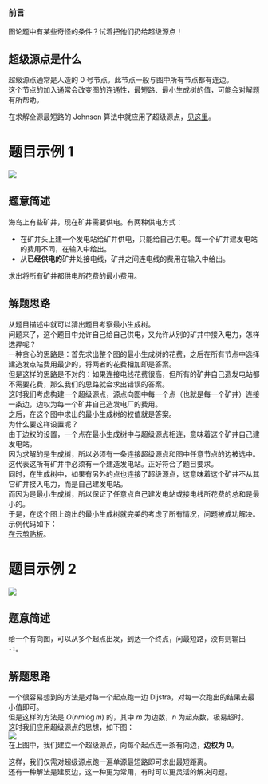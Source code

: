 ### 前言  
图论题中有某些奇怪的条件？试着把他们扔给超级源点！  
## 超级源点是什么  
超级源点通常是人造的 $0$ 号节点。此节点一般与图中所有节点都有连边。  
这个节点的加入通常会改变图的连通性，最短路、最小生成树的值，可能会对解题有所帮助。    

在求解全源最短路的 Johnson 算法中就应用了超级源点，[见这里](https://www.luogu.com.cn/blog/home-sunningyi/johnson-suan-fa)。
# 题目示例 1  
![](https://cdn.luogu.com.cn/upload/image_hosting/ugc4ys0e.png)  
## 题意简述  
海岛上有些矿井，现在矿井需要供电。有两种供电方式：  
- 在矿井头上建一个发电站给矿井供电，只能给自己供电。每一个矿井建发电站的费用不同，在输入中给出。  
- 从**已经供电的**矿井处接电线，矿井之间连电线的费用在输入中给出。  

求出将所有矿井都供电所花费的最小费用。  
## 解题思路 
从题目描述中就可以猜出题目考察最小生成树。  
问题来了，这个题目中允许自己给自己供电，又允许从别的矿井中接入电力，怎样选择呢？  
一种贪心的思路是：首先求出整个图的最小生成树的花费，之后在所有节点中选择建造发点站费用最少的，将两者的花费相加即是答案。  
但是这样的思路是不对的：如果连接电线花费很高，但所有的矿井自己造发电站都不需要花费，那么我们的思路就会求出错误的答案。  
这时我们考虑构建一个超级源点，源点向图中每一个点（也就是每一个矿井）连接一条边，边权为每一个矿井自己造发电厂的费用。  
之后，在这个图中求出的最小生成树的权值就是答案。  
为什么要这样设置呢？  
由于边权的设置，一个点在最小生成树中与超级源点相连，意味着这个矿井自己建发电站。  
因为求解的是生成树，所以必须有一条连接超级源点和图中任意节点的边被选中。  
这代表这所有矿井中必须有一个建造发电站。正好符合了题目要求。  
同时，在生成树中，如果有另外的点也连接了超级源点，这意味着这个矿井不从其它矿井接入电力，而是自己建发电站。  
而因为是最小生成树，所以保证了任意点自己建发电站或接电线所花费的总和是最小的。  
于是，在这个图上跑出的最小生成树就完美的考虑了所有情况，问题被成功解决。  
示例代码如下：  
[在云剪贴板](https://www.luogu.com.cn/paste/u0utr3l1)。  
# 题目示例 2  
![](https://cdn.luogu.com.cn/upload/image_hosting/8kuzt4f8.png)  
## 题意简述  
给一个有向图，可以从多个起点出发，到达一个终点，问最短路，没有则输出 `-1`。  
## 解题思路  
一个很容易想到的方法是对每一个起点跑一边 Dijstra，对每一次跑出的结果去最小值即可。  
但是这样的方法是 $O(nm\log m)$ 的，其中 $m$ 为边数，$n$ 为起点数，极易超时。  
这时我们应用超级源点的思想，如下图：  
![](https://cdn.luogu.com.cn/upload/image_hosting/k38n9ta2.png)  
在上图中，我们建立一个超级源点，向每个起点连一条有向边，**边权为 $0$**。    

这样，我们仅需对超级源点跑一遍单源最短路即可求出最短距离。   
还有一种解法是建反边，这一种更为常用，有时可以更灵活的解决问题。
